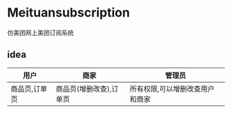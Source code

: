 # Meituansubscription

仿美团网上美团订阅系统

## idea

| 用户          | 商家                    | 管理员                          |
| ------------- | ----------------------- | ------------------------------- |
| 商品页,订单页 | 商品页(增删改查),订单页 | 所有权限,可以增删改查用户和商家 |
